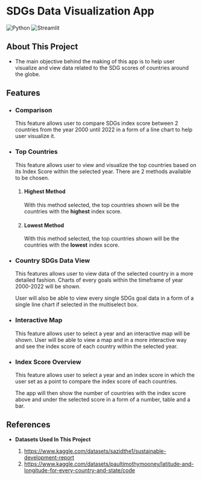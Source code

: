 # **SDGs Data Visualization App**
![Python](https://img.shields.io/badge/Python-FFD43B?style=for-the-badge&logo=python&logoColor=blue)
![Streamlit](https://img.shields.io/badge/Streamlit-FF4B4B?style=for-the-badge&logo=Streamlit&logoColor=white)

## About This Project
- The main objective behind the making of this app is to help user visualize and view data related to the SDG scores of countries around the globe.

## Features
- ### Comparison 
    
    This feature allows user to compare SDGs index score between 2 countries from the year 2000 until 2022 in a form of a line chart to help user visualize it.
- ### Top Countries 

    This feature allows user to view and visualize the top countries based on its Index Score within the selected year. There are 2 methods available to be chosen.
    1. #### Highest Method

        With this method selected, the top countries shown will be the countries with the **highest** index score.
    2. #### Lowest Method
        With this method selected, the top countries shown will be the countries with the **lowest** index score.
- ### Country SDGs Data View

    This features allows user to view data of the selected country in a more detailed fashion. Charts of every goals within the timeframe of year 2000-2022 will be shown.
    
    User will also be able to view every single SDGs goal data in a form of a single line chart if selected in the multiselect box.
- ### Interactive Map
    This feature allows user to select a year and an interactive map will be shown. User will be able to view a map and in a more interactive way and see the index score of each country within the selected year.
- ### Index Score Overview
    This feature allows user to select a year and an index score in which the user set as a point to compare the index score of each countries.

    The app will then show the number of countries with the index score above and under the selected score in a form of a number, table and a bar.

## References
- **Datasets Used In This Project**

    1. https://www.kaggle.com/datasets/sazidthe1/sustainable-development-report
    2. https://www.kaggle.com/datasets/paultimothymooney/latitude-and-longitude-for-every-country-and-state/code

